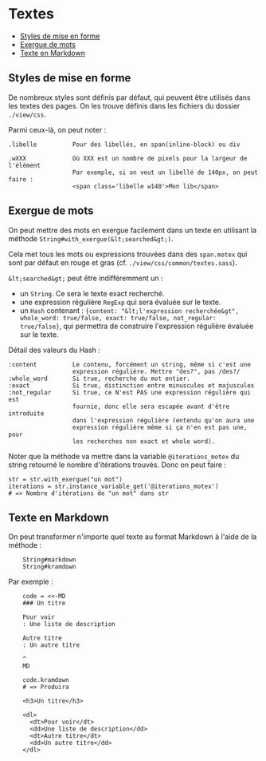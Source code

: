 # Textes


* [Styles de mise en forme](#stylesdemiseenforme)
* [Exergue de mots](#exerguedemots)
* [Texte en Markdown](#texteenmarkdown)


<a name='stylesdemiseenforme'></a>

## Styles de mise en forme

De nombreux styles sont définis par défaut, qui peuvent être utilisés dans les textes des pages. On les trouve définis dans les fichiers du dossier `./view/css`.

Parmi ceux-là, on peut noter :

    .libelle          Pour des libellés, en span(inline-block) ou div

    .wXXX             Où XXX est un nombre de pixels pour la largeur de l'élément
                      Par exemple, si on veut un libellé de 140px, on peut faire :
                      <span class='libelle w140'>Mon lib</span>

<a name='exerguedemots'></a>

## Exergue de mots

On peut mettre des mots en exergue facilement dans un texte en utilisant la méthode `String#with_exergue(&lt;searched&gt;)`.

Cela met tous les mots ou expressions trouvées dans des `span.motex` qui sont par défaut en rouge et gras (cf. `./view/css/common/textes.sass`).

`&lt;searched&gt;` peut être indifféremment un :

* un `String`. Ce sera le texte exact recherché.
* une expression régulière `RegExp` qui sera évaluée sur le texte.
* un `Hash` contenant : `{content: "&lt;l'expression recherchée&gt", whole_word: true/false, exact: true/false, not_regular: true/false}`, qui permettra de construire l'expression régulière évaluée sur le texte.

Détail des valeurs du Hash :

    :content          Le contenu, forcément un string, même si c'est une
                      expression régulière. Mettre "des?", pas /des?/
    :whole_word       Si true, recherche du mot entier.
    :exact            Si true, distinction entre minuscules et majuscules
    :not_regular      Si true, ce N'est PAS une expression régulière qui est
                      fournie, donc elle sera escapée avant d'être introduite
                      dans l'expression régulière (entendu qu'on aura une
                      expression régulière même si ça n'en est pas une, pour
                      les recherches non exact et whole word).


Noter que la méthode va mettre dans la variable `@iterations_motex` du string retourné le nombre d'itérations trouvés. Donc on peut faire :

    str = str.with_exergue("un mot")
    iterations = str.instance_variable_get('@iterations_motex')
    # => Nombre d'itérations de "un mot" dans str

<a name='texteenmarkdown'></a>

## Texte en Markdown

On peut transformer n'importe quel texte au format Markdown à l'aide de la méthode :

        String#markdown
        String#kramdown

Par exemple :

        code = <<-MD
        ### Un titre

        Pour voir
        : Une liste de description

        Autre titre
        : Un autre titre

        ^
        MD

        code.kramdown
        # => Produira

        <h3>Un titre</h3>

        <dl>
          <dt>Pour voir</dt>
          <dd>Une liste de description</dd>
          <dt>Autre titre</dt>
          <dd>Un autre titre</dd>
        </dl>
